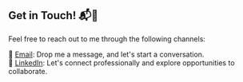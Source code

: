 
## Get in Touch! 📬🌟

Feel free to reach out to me through the following channels:

📧 [Email](mailto:kishanvavdara@gmail.com): Drop me a message, and let's start a conversation.  
💼 [LinkedIn](https://www.linkedin.com/in/kishan-vavdara-55680b190/): Let's connect professionally and explore opportunities to collaborate.  






